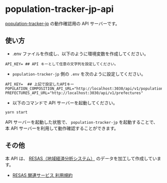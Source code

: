 # population-tracker-jp-api

[population-tracker-jp](https://github.com/seelx3/population-tracker-jp) の動作確認用の API サーバーです。

## 使い方

- .env ファイルを作成し、以下のように環境変数を作成してください。

```
API_KEY= ## API キーとして任意の文字列を設定してください。
```

- `population-tracker-jp` 側の `.env` を次のように設定してください。

```
API_KEY=  ## 上記で設定したAPIキー
POPULATION_COMPOSITION_API_URL="http://localhost:3030/api/v1/population/composition/perYear"
PREFECTURES_API_URL="http://localhost:3030/api/v1/prefectures"
```

- 以下のコマンドで API サーバーを起動してください。

```
yarn start
```

API サーバーを起動した状態で、 `population-tracker-jp` を起動することで、本 API サーバーを利用して動作確認することができます。

## その他

本 API は、 [RESAS（地域経済分析システム）](https://resas.go.jp/) のデータを加工して作成しています。

- [RESAS 関連サービス 利用規約](https://opendata.resas-portal.go.jp/terms.html)
